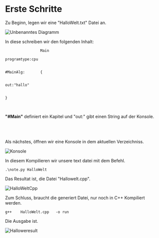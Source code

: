 
# Erste Schritte


Zu Beginn, legen wir eine "HalloWelt.txt" Datei an.

![Unbenanntes Diagramm](https://github.com/dieupatr/CNote/assets/93820975/37fa67a7-8c31-4e1d-beee-ec5c61994a59)



In diese schreiben wir den folgenden Inhalt:

```
				Main

programtype:cpu


#MainAlg:       {


out:"hallo"


}


```


<br><b>"#Main"</b> definiert ein Kapitel und "out:" gibt einen String auf der Konsole.<br><br><br><br>  


Als nächstes, öffnen wir eine Konsole in dem aktuellen Verzeichniss. 

![Konsole](https://github.com/dieupatr/CNote/assets/93820975/91f70a7b-0ba7-49b4-9d10-b141b1fbe63b)




In diesem Kompilieren wir unsere text datei mit dem Befehl.

```
.\note.py HalloWelt

```


Das Resultat ist, die Datei "Hallowelt.cpp".

![HalloWeltCpp](https://github.com/dieupatr/CNote/assets/93820975/7c83c8bf-f14f-48c7-b270-1099c4824c7e)



Zum Schluss, braucht die generiert Datei, nur noch in C++ Kompiliert werden.

```
g++    HalloWelt.cpp   -o run

```


Die Ausgabe ist.

![Halloweresult](https://github.com/dieupatr/CNote/assets/93820975/a88a26b6-7829-43f4-9382-9e527657444b)








